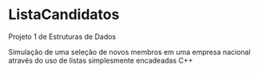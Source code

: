 # ListaCandidatos

Projeto 1 de Estruturas de Dados

Simulação de uma seleção de novos membros em uma empresa nacional através do uso de listas simplesmente encadeadas
C++
